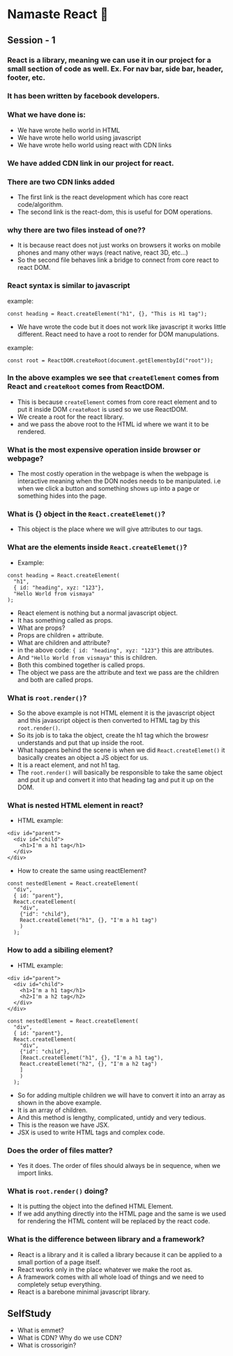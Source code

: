 # Namaste React 💫

## Session - 1

### React is a library, meaning we can use it in our project for a small section of code as well. Ex. For nav bar, side bar, header, footer, etc.

### It has been written by facebook developers.

### What we have done is:

- We have wrote hello world in HTML
- We have wrote hello world using javascript
- We have wrote hello world using react with CDN links

### We have added CDN link in our project for react.

### There are two CDN links added

- The first link is the react development which has core react code/algorithm.
- The second link is the react-dom, this is useful for DOM operations.

### why there are two files instead of one??

- It is because react does not just works on browsers it works on mobile phones and many other ways (react native, react 3D, etc...)
- So the second file behaves link a bridge to connect from core react to react DOM.

### React syntax is similar to javascript

example:

`const heading = React.createElement("h1", {}, "This is H1 tag");`

- We have wrote the code but it does not work like javascript it works little different. React need to have a root to render for DOM manupulations.

example:

`const root = ReactDOM.createRoot(document.getElementbyId("root"));`

### In the above examples we see that `createElement` comes from React and `createRoot` comes from ReactDOM.

- This is because `createElement` comes from core react element and to put it inside DOM `createRoot` is used so we use ReactDOM.
- We create a root for the react library.
- and we pass the above root to the HTML id where we want it to be rendered.

### What is the most expensive operation inside browser or webpage?

- The most costly operation in the webpage is when the webpage is interactive meaning when the DON nodes needs to be manipulated. i.e when we click a button and something shows up into a page or something hides into the page.

### What is {} object in the `React.createElemet()`?

- This object is the place where we will give attributes to our tags.

### What are the elements inside `React.createElemet()`?

- Example:

```
const heading = React.createElement(
  "h1",
  { id: "heading", xyz: "123"},
  "Hello World from vismaya"
);
```

- React element is nothing but a normal javascript object.
- It has something called as props.
- What are props?
- Props are children + attribute.
- What are children and attribute?
- in the above code: `{ id: "heading", xyz: "123"}` this are attributes.
- And `"Hello World from vismaya"` this is children.
- Both this combined together is called props.
- The object we pass are the attribute and text we pass are the children and both are called props.

### What is `root.render()`?

- So the above example is not HTML element it is the javascript object and this javascript object is then converted to HTML tag by this `root.render()`.
- So its job is to taka the object, create the h1 tag which the browesr understands and put that up inside the root.
- What happens behind the scene is when we did `React.createElemet()` it basically creates an object a JS object for us.
- It is a react element, and not h1 tag.
- The `root.render()` will basically be responsible to take the same object and put it up and convert it into that heading tag and put it up on the DOM.

### What is nested HTML element in react?

- HTML example:
```
<div id="parent">
  <div id="child">
    <h1>I'm a h1 tag</h1>
  </div>
</div>
````

- How to create the same using reactElement?

```
const nestedElement = React.createElement(
  "div", 
  { id: "parent"},
  React.createElement(
    "div",
    {"id": "child"},
    React.createElemet("h1", {}, "I'm a h1 tag")
    )
  );
```

### How to add a sibiling element?
- HTML example:

```
<div id="parent">
  <div id="child">
    <h1>I'm a h1 tag</h1>
    <h2>I'm a h2 tag</h2>
  </div>
</div>
```

```
const nestedElement = React.createElement(
  "div", 
  { id: "parent"},
  React.createElement(
    "div",
    {"id": "child"},
    [React.createElemet("h1", {}, "I'm a h1 tag"),
    React.createElemet("h2", {}, "I'm a h2 tag")
    ]
    )
  );
```

- So for adding multiple children we will have to convert it into an array as shown in the above example.
- It is an array of children.
- And this method is lengthy, complicated, untidy and very tedious.
- This is the reason we have JSX.
- JSX is used to write HTML tags and complex code.

### Does the order of files matter?
- Yes it does. The order of files should always be in sequence, when we import links.

### What is `root.render()` doing?
- It is putting the object into the defined HTML Element.
- If we add anything directly into the HTML page and the same is we used for rendering the HTML content will be replaced by the react code.


### What is the difference between library and a framework?
- React is a library and it is called a library because it can be applied to a small portion of a page itself.
- React works only in the place whatever we make the root as.
- A framework comes with all whole load of things and we need to completely setup everything.
- React is a barebone minimal javascript library.

## SelfStudy
- What is emmet?
- What is CDN? Why do we use CDN?
- What is crossorigin?
